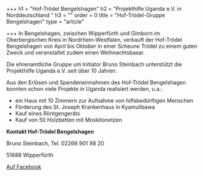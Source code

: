 +++
h1 = "Hof-Trödel Bengelshagen"
h2 = "Projekthilfe Uganda e.V. in Norddeutschland "
h3 = ""
order = 0
title = "Hof-Trödel-Gruppe Bengelshagen"
type = "article"

+++
In Bengelshagen, zwischen Wipperfürth und Gimborn im Oberbergischen Kreis in Nordrhein-Westfalen, verkauft der Hof-Trödel Bengelshagen von April bis Oktober in einer Scheune Trödel zu einem guten Zweck und veranstaltet zudem einen Weihnachtsbasar.

Die ehrenamtliche Gruppe um Initiator Bruno Steinbach unterstützt die Projekthilfe Uganda e.V. seit über 10 Jahren.

Aus den Erlösen und Spendeneinnahmen des Hof-Trödel Bengelshagen konnten schon viele Projekte in Uganda realisiert werden, u.a.:

* ein Haus mit 10 Zimmern zur Aufnahme von hilfsbedürftigen Menschen
* Förderung des St. Joseph Krankenhaus in Kyamulibawa
* Kauf eines Röntgengeräts
* Kauf von 50 Holzbetten mit Moskitonetzen

**Kontakt Hof-Trödel Bengelshagen**

Bruno Steinbach, Tel. 02266 901 98 20

51688 Wipperfürth

<a target="_blank" href="https://www.facebook.com/Bengelshagen/">Auf Facebook</a>
